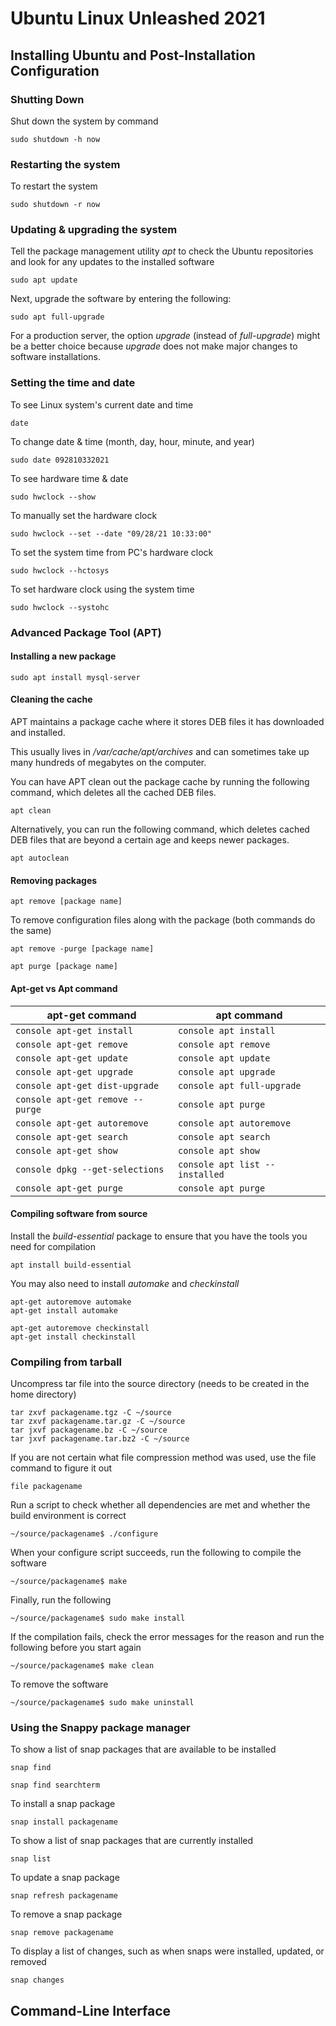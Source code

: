 # Ubuntu Linux Unleashed 2021

## Installing Ubuntu and Post-Installation Configuration

### Shutting Down

Shut down the system by command
```console
sudo shutdown -h now
```

### Restarting the system

To restart the system
```console
sudo shutdown -r now
```

### Updating & upgrading the system

Tell the package management utility *apt*
to check the Ubuntu repositories
and look for any updates to the installed software
```console
sudo apt update
```

Next, upgrade the software by entering the following:
```console
sudo apt full-upgrade
```

For a production server, the option *upgrade* (instead of *full-upgrade*)
might be a better choice because *upgrade* does not make major changes to software installations.

### Setting the time and date

To see Linux system's current date and time
```console
date
```

To change date & time (month, day, hour, minute, and year)
```console
sudo date 092810332021
```

To see hardware time & date
```console
sudo hwclock --show
```

To manually set the hardware clock
```console
sudo hwclock --set --date "09/28/21 10:33:00"
```

To set the system time from PC's hardware clock
```console
sudo hwclock --hctosys
```

To set hardware clock using the system time
```console
sudo hwclock --systohc
```

### Advanced Package Tool (APT)

#### Installing a new package

```console
sudo apt install mysql-server
```

#### Cleaning the cache

APT maintains a package cache where it stores DEB files it has downloaded and installed.

This usually lives in */var/cache/apt/archives* and can sometimes take up many hundreds
of megabytes on the computer.

You can have APT clean out the package cache by running the following command, which deletes all the cached DEB files.

```console
apt clean
```

Alternatively, you can run  the following command, which deletes cached DEB files that are beyond a certain age and keeps newer packages.

```console
apt autoclean
```

#### Removing packages

```console
apt remove [package name]
```

To remove configuration files along with the package (both commands do the same)

```console
apt remove -purge [package name]

apt purge [package name]
```

#### Apt-get vs Apt command

| apt-get command                      | apt command                        |
|--------------------------------------|------------------------------------|
| ```console apt-get install```        | ```console apt install```          |
| ```console apt-get remove```         | ```console apt remove```           |
| ```console apt-get update```         | ```console apt update```           |
| ```console apt-get upgrade```        | ```console apt upgrade```          |
| ```console apt-get dist-upgrade```   | ```console apt full-upgrade```     |
| ```console apt-get remove --purge``` | ```console apt purge```            |
| ```console apt-get autoremove```     | ```console apt autoremove```       |
| ```console apt-get search```         | ```console apt search```           |
| ```console apt-get show```           | ```console apt show```             |
| ```console dpkg --get-selections```  | ```console apt list --installed``` |
| ```console apt-get purge```          | ```console apt purge```            |

#### Compiling software from source

Install the *build-essential* package to ensure that you have the tools you need for compilation

```console
apt install build-essential
```

You may also need to install *automake* and *checkinstall*

```console
apt-get autoremove automake
apt-get install automake

apt-get autoremove checkinstall
apt-get install checkinstall
```

### Compiling from tarball

Uncompress tar file into the source directory (needs to be created in the home directory)

```console
tar zxvf packagename.tgz -C ~/source
tar zxvf packagename.tar.gz -C ~/source
tar jxvf packagename.bz -C ~/source
tar jxvf packagename.tar.bz2 -C ~/source
```

If you are not certain what file compression method was used, use the file command to  figure it out

```console
file packagename
```

Run a script to check whether all dependencies are met and whether the build environment  is correct

```console
~/source/packagename$ ./configure
```

When your configure script succeeds, run the following to compile the software

```console
~/source/packagename$ make
```

Finally, run the following

```console
~/source/packagename$ sudo make install
```

If the compilation fails, check the error messages for the reason and run the following before  you start again

```console
~/source/packagename$ make clean
```

To remove the software

```console
~/source/packagename$ sudo make uninstall
```

### Using the Snappy package manager

To show a list of snap packages that are available to be installed

```console
snap find

snap find searchterm
```

To install a snap package

```console
snap install packagename
```

To show a list of snap packages that are currently installed

```console
snap list
```

To update a snap package

```console
snap refresh packagename
```

To remove a snap package

```console
snap remove packagename
```

To display a list of changes, such as when snaps were installed, updated, or removed

```console
snap changes
```

## Command-Line Interface
